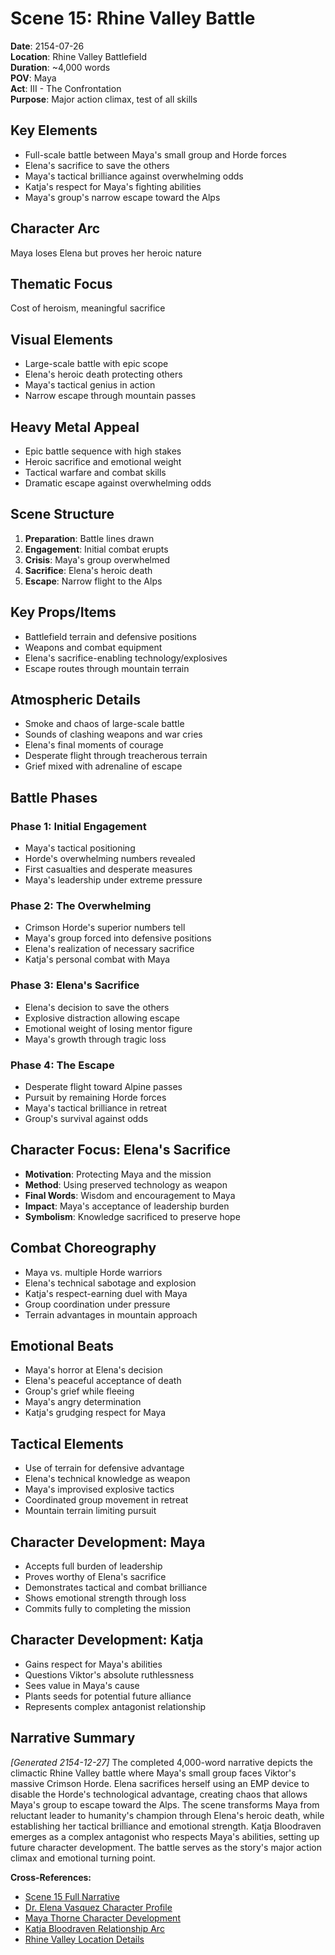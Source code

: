 # Scene 15: Rhine Valley Battle

**Date**: 2154-07-26  
**Location**: Rhine Valley Battlefield  
**Duration**: ~4,000 words  
**POV**: Maya  
**Act**: III - The Confrontation  
**Purpose**: Major action climax, test of all skills  

## Key Elements
- Full-scale battle between Maya's small group and Horde forces
- Elena's sacrifice to save the others
- Maya's tactical brilliance against overwhelming odds
- Katja's respect for Maya's fighting abilities
- Maya's group's narrow escape toward the Alps

## Character Arc
Maya loses Elena but proves her heroic nature

## Thematic Focus
Cost of heroism, meaningful sacrifice

## Visual Elements
- Large-scale battle with epic scope
- Elena's heroic death protecting others
- Maya's tactical genius in action
- Narrow escape through mountain passes

## Heavy Metal Appeal
- Epic battle sequence with high stakes
- Heroic sacrifice and emotional weight
- Tactical warfare and combat skills
- Dramatic escape against overwhelming odds

## Scene Structure
1. **Preparation**: Battle lines drawn
2. **Engagement**: Initial combat erupts
3. **Crisis**: Maya's group overwhelmed
4. **Sacrifice**: Elena's heroic death
5. **Escape**: Narrow flight to the Alps

## Key Props/Items
- Battlefield terrain and defensive positions
- Weapons and combat equipment
- Elena's sacrifice-enabling technology/explosives
- Escape routes through mountain terrain

## Atmospheric Details
- Smoke and chaos of large-scale battle
- Sounds of clashing weapons and war cries
- Elena's final moments of courage
- Desperate flight through treacherous terrain
- Grief mixed with adrenaline of escape

## Battle Phases
### Phase 1: Initial Engagement
- Maya's tactical positioning
- Horde's overwhelming numbers revealed
- First casualties and desperate measures
- Maya's leadership under extreme pressure

### Phase 2: The Overwhelming
- Crimson Horde's superior numbers tell
- Maya's group forced into defensive positions
- Elena's realization of necessary sacrifice
- Katja's personal combat with Maya

### Phase 3: Elena's Sacrifice
- Elena's decision to save the others
- Explosive distraction allowing escape
- Emotional weight of losing mentor figure
- Maya's growth through tragic loss

### Phase 4: The Escape
- Desperate flight toward Alpine passes
- Pursuit by remaining Horde forces
- Maya's tactical brilliance in retreat
- Group's survival against odds

## Character Focus: Elena's Sacrifice
- **Motivation**: Protecting Maya and the mission
- **Method**: Using preserved technology as weapon
- **Final Words**: Wisdom and encouragement to Maya
- **Impact**: Maya's acceptance of leadership burden
- **Symbolism**: Knowledge sacrificed to preserve hope

## Combat Choreography
- Maya vs. multiple Horde warriors
- Elena's technical sabotage and explosion
- Katja's respect-earning duel with Maya
- Group coordination under pressure
- Terrain advantages in mountain approach

## Emotional Beats
- Maya's horror at Elena's decision
- Elena's peaceful acceptance of death
- Group's grief while fleeing
- Maya's angry determination
- Katja's grudging respect for Maya

## Tactical Elements
- Use of terrain for defensive advantage
- Elena's technical knowledge as weapon
- Maya's improvised explosive tactics
- Coordinated group movement in retreat
- Mountain terrain limiting pursuit

## Character Development: Maya
- Accepts full burden of leadership
- Proves worthy of Elena's sacrifice
- Demonstrates tactical and combat brilliance
- Shows emotional strength through loss
- Commits fully to completing the mission

## Character Development: Katja
- Gains respect for Maya's abilities
- Questions Viktor's absolute ruthlessness
- Sees value in Maya's cause
- Plants seeds for potential future alliance
- Represents complex antagonist relationship

## Narrative Summary
*[Generated 2154-12-27]*
The completed 4,000-word narrative depicts the climactic Rhine Valley battle where Maya's small group faces Viktor's massive Crimson Horde. Elena sacrifices herself using an EMP device to disable the Horde's technological advantage, creating chaos that allows Maya's group to escape toward the Alps. The scene transforms Maya from reluctant leader to humanity's champion through Elena's heroic death, while establishing her tactical brilliance and emotional strength. Katja Bloodraven emerges as a complex antagonist who respects Maya's abilities, setting up future character development. The battle serves as the story's major action climax and emotional turning point.

**Cross-References:**
- [Scene 15 Full Narrative](../narrative/scene-15-rhine-valley-battle-narrative.md)
- [Dr. Elena Vasquez Character Profile](../characters/dr-elena-vasquez.md)
- [Maya Thorne Character Development](../characters/maya-the-wanderer.md)
- [Katja Bloodraven Relationship Arc](../characters/katja-bloodraven.md)
- [Rhine Valley Location Details](../locations/rhine-valley.md)
